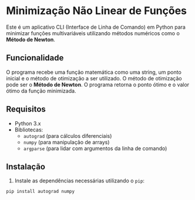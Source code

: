 # Minimização Não Linear de Funções

Este é um aplicativo CLI (Interface de Linha de Comando) em Python para minimizar funções multivariáveis utilizando métodos numéricos como o **Método de Newton**.

## Funcionalidade

O programa recebe uma função matemática como uma string, um ponto inicial e o método de otimização a ser utilizado. O método de otimização pode ser o **Método de Newton**. O programa retorna o ponto ótimo e o valor ótimo da função minimizada.

## Requisitos

- Python 3.x
- Bibliotecas:
  - `autograd` (para cálculos diferenciais)
  - `numpy` (para manipulação de arrays)
  - `argparse` (para lidar com argumentos da linha de comando)

## Instalação

1. Instale as dependências necessárias utilizando o `pip`:

```bash
pip install autograd numpy
